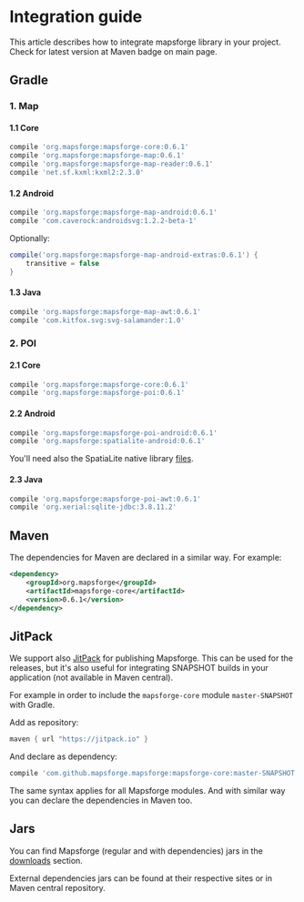 # Integration guide

This article describes how to integrate mapsforge library in your project. Check for latest version at Maven badge on main page.

## Gradle

### 1. Map

#### 1.1 Core
```groovy
compile 'org.mapsforge:mapsforge-core:0.6.1'
compile 'org.mapsforge:mapsforge-map:0.6.1'
compile 'org.mapsforge:mapsforge-map-reader:0.6.1'
compile 'net.sf.kxml:kxml2:2.3.0'
```

#### 1.2 Android
```groovy
compile 'org.mapsforge:mapsforge-map-android:0.6.1'
compile 'com.caverock:androidsvg:1.2.2-beta-1'
```

Optionally:
```groovy
compile('org.mapsforge:mapsforge-map-android-extras:0.6.1') {
    transitive = false
}
```

#### 1.3 Java
```groovy
compile 'org.mapsforge:mapsforge-map-awt:0.6.1'
compile 'com.kitfox.svg:svg-salamander:1.0'
```

### 2. POI

#### 2.1 Core
```groovy
compile 'org.mapsforge:mapsforge-core:0.6.1'
compile 'org.mapsforge:mapsforge-poi:0.6.1'
```

#### 2.2 Android
```groovy
compile 'org.mapsforge:mapsforge-poi-android:0.6.1'
compile 'org.mapsforge:spatialite-android:0.6.1'
```

You'll need also the SpatiaLite native library [files](../spatialite-android/natives/lib).

#### 2.3 Java
```groovy
compile 'org.mapsforge:mapsforge-poi-awt:0.6.1'
compile 'org.xerial:sqlite-jdbc:3.8.11.2'
```

## Maven

The dependencies for Maven are declared in a similar way. For example:

```xml
<dependency>
    <groupId>org.mapsforge</groupId>
    <artifactId>mapsforge-core</artifactId>
    <version>0.6.1</version>
</dependency>
```

## JitPack

We support also [JitPack](https://jitpack.io/#mapsforge/mapsforge) for publishing Mapsforge. This can be used for the releases, but it's also useful for integrating SNAPSHOT builds in your application (not available in Maven central).

For example in order to include the `mapsforge-core` module `master-SNAPSHOT` with Gradle.

Add as repository:
```groovy
maven { url "https://jitpack.io" }
```

And declare as dependency:
```groovy
compile 'com.github.mapsforge.mapsforge:mapsforge-core:master-SNAPSHOT'
```

The same syntax applies for all Mapsforge modules. And with similar way you can declare the dependencies in Maven too.

## Jars

You can find Mapsforge (regular and with dependencies) jars in the [downloads](Downloads.md) section.

External dependencies jars can be found at their respective sites or in Maven central repository.
